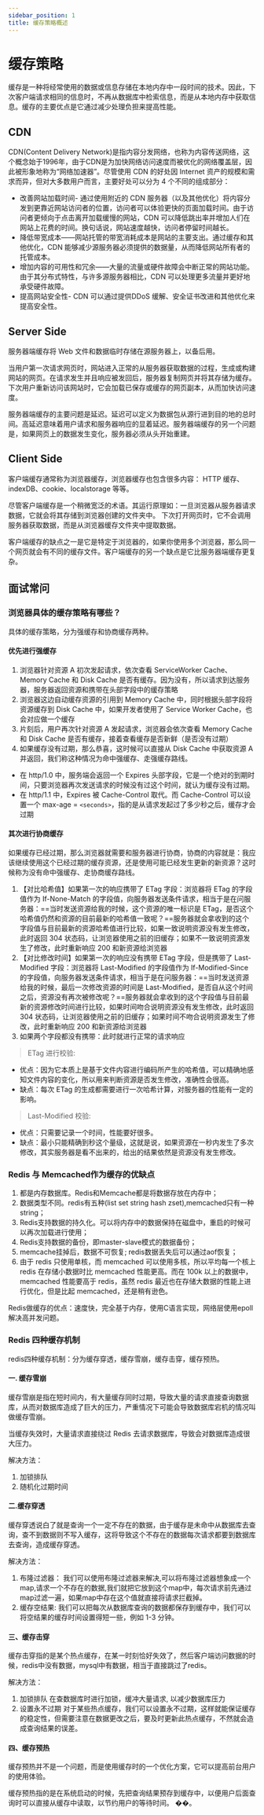 ```yaml
---
sidebar_position: 1
title: 缓存策略概述
---
```


# 缓存策略

缓存是一种将经常使用的数据或信息存储在本地内存中一段时间​​的技术。因此，下次客户端请求相同的信息时，不再从数据库中检索信息，而是从本地内存中获取信息。缓存的主要优点是它通过减少处理负担来提高性能。

## CDN

CDN(Content Delivery Network)是指内容分发网络，也称为内容传送网络，这个概念始于1996年，由于CDN是为加快网络访问速度而被优化的网络覆盖层，因此被形象地称为“网络加速器”。尽管使用 CDN 的好处因 Internet 资产的规模和需求而异，但对大多数用户而言，主要好处可以分为 4 个不同的组成部分：

- 改善网站加载时间- 通过使用附近的 CDN 服务器（以及其他优化）将内容分发到更靠近网站访问者的位置，访问者可以体验更快的页面加载时间。由于访问者更倾向于点击离开加载缓慢的网站，CDN 可以降低跳出率并增加人们在网站上花费的时间。换句话说，网站速度越快，访问者停留时间越长。
- 降低带宽成本——网站托管的带宽消耗成本是网站的主要支出。通过缓存和其他优化，CDN 能够减少源服务器必须提供的数据量，从而降低网站所有者的托管成本。
- 增加内容的可用性和冗余——大量的流量或硬件故障会中断正常的网站功能。由于其分布式特性，与许多源服务器相比，CDN 可以处理更多流量并更好地承受硬件故障。
- 提高网站安全性- CDN 可以通过提供DDoS 缓解、安全证书改进和其他优化来提高安全性。

## Server Side

服务器端缓存将 Web 文件和数据临时存储在源服务器上，以备后用。

当用户第一次请求网页时，网站进入正常的从服务器获取数据的过程，生成或构建网站的网页。在请求发生并且响应被发回后，服务器复制网页并将其存储为缓存。下次用户重新访问该网站时，它会加载已保存或缓存的网页副本，从而加快访问速度。

服务器端缓存的主要问题是延迟。延迟可以定义为数据包从源行进到目的地的总时间。高延迟意味着用户请求和服务器响应的显着延迟。服务器端缓存的另一个问题是，如果网页上的数据发生变化，服务器必须从头开始重建。

## Client Side

客户端缓存通常称为浏览器缓存，浏览器缓存也包含很多内容： HTTP 缓存、indexDB、cookie、localstorage 等等。

尽管客户端缓存是一个稍微宽泛的术语。其运行原理如：一旦浏览器从服务器请求数据，它就会将其存储到浏览器创建的文件夹中。 下次打开网页时，它不会调用服务器获取数据，而是从浏览器缓存文件夹中提取数据。

客户端缓存的缺点之一是它是特定于浏览器的，如果你使用多个浏览器，那么同一个网页就会有不同的缓存文件。客户端缓存的另一个缺点是它比服务器端缓存更复杂。

## 面试常问

### 浏览器具体的缓存策略有哪些？

具体的缓存策略，分为强缓存和协商缓存两种。

#### 优先进行强缓存

1. 浏览器针对资源 A 初次发起请求，依次查看 ServiceWorker Cache、Memory Cache 和 Disk Cache 是否有缓存。因为没有，所以请求到达服务器，服务器返回资源和携带在头部字段中的缓存策略
2. 浏览器这边自动缓存资源的引用到 Memory Cache 中，同时根据头部字段将资源缓存到 Disk Cache 中，如果开发者使用了 Service Worker Cache，也会对应做一个缓存
3. 片刻后，用户再次针对资源 A 发起请求，浏览器会依次查看 Memory Cache 和 Disk Cache 是否有缓存，接着查看缓存是否新鲜（是否没有过期）
4. 如果缓存没有过期，那么恭喜，这时候可以直接从 Disk Cache 中获取资源 A 并返回，我们称这种情况为命中强缓存、走强缓存路线。

- 在 http/1.0 中，服务端会返回一个 Expires 头部字段，它是一个绝对的到期时间，只要浏览器再次发送请求的时候没有过这个时间，就认为缓存没有过期。
- 在 http/1.1 中，Expires 被 Cache-Control 取代。而 Cache-Control 可以设置一个 max-age = `<seconds>`，指的是从请求发起过了多少秒之后，缓存才会过期

#### 其次进行协商缓存

如果缓存已经过期，那么浏览器就需要和服务器进行协商，协商的内容就是：我应该继续使用这个已经过期的缓存资源，还是使用可能已经发生更新的新资源？这时候称为没有命中强缓存、走协商缓存路线。

1. 【对比哈希值】如果第一次的响应携带了 ETag 字段：浏览器将 ETag 的字段值作为 If-None-Match 的字段值，向服务器发送条件请求，相当于是在问服务器：==当时发送资源给我的时候，这个资源的唯一标识是 ETag，是否这个哈希值仍然和资源的目前最新的哈希值一致呢？==服务器就会拿收到的这个字段值与目前最新的资源哈希值进行比较，如果一致说明资源没有发生修改，此时返回 304 状态码，让浏览器使用之前的旧缓存；如果不一致说明资源发生了修改，此时重新响应 200 和新资源给浏览器
2. 【对比修改时间】如果第一次的响应没有携带 ETag 字段，但是携带了 Last-Modified 字段：浏览器将 Last-Modified 的字段值作为 If-Modified-Since 的字段值，向服务器发送条件请求，相当于是在问服务器：==当时发送资源给我的时候，最后一次修改资源的时间是 Last-Modified，是否自从这个时间之后，资源没有再次被修改呢？==服务器就会拿收到的这个字段值与目前最新的资源修改时间进行比较，如果时间吻合说明资源没有发生修改，此时返回 304 状态码，让浏览器使用之前的旧缓存；如果时间不吻合说明资源发生了修改，此时重新响应 200 和新资源给浏览器
3. 如果两个字段都没有携带：此时就进行正常的请求响应

> ETag 进行校验:

- 优点：因为它本质上是基于文件内容进行编码所产生的哈希值，可以精确地感知文件内容的变化，所以用来判断资源是否发生修改，准确性会很高。
- 缺点：每次 ETag 的生成都需要进行一次哈希计算，对服务器的性能有一定的影响。

> Last-Modified 校验:

- 优点：只需要记录一个时间，性能要好很多。
- 缺点：最小只能精确到秒这个量级，这就是说，如果资源在一秒内发生了多次修改，其实服务器是看不出来的，给出的结果依然是资源没有发生修改。

### Redis 与 Memcached作为缓存的优缺点

1. 都是内存数据库。Redis和Memcache都是将数据存放在内存中；
2. 数据类型不同。redis有五种(list set string hash zset),memcached只有一种string；
3. Redis支持数据的持久化。可以将内存中的数据保持在磁盘中，重启的时候可以再次加载进行使用；
4. Redis支持数据的备份，即master-slave模式的数据备份；
5. memcache挂掉后，数据不可恢复; redis数据丢失后可以通过aof恢复；
6. 由于 redis 只使用单核，而 memcached 可以使用多核，所以平均每一个核上 redis 在存储小数据时比 memcached 性能更高。而在 100k 以上的数据中，memcached 性能要高于 redis，虽然 redis 最近也在存储大数据的性能上进行优化，但是比起 memcached，还是稍有逊色。

Redis做缓存的优点：速度快，完全基于内存，使用C语言实现，网络层使用epoll解决高并发问题。

### Redis 四种缓存机制

redis四种缓存机制：分为缓存穿透，缓存雪崩，缓存击穿，缓存预热。

#### 一. 缓存雪崩

缓存雪崩是指在短时间内，有大量缓存同时过期，导致大量的请求直接查询数据库，从而对数据库造成了巨大的压力，严重情况下可能会导致数据库宕机的情况叫做缓存雪崩。

当缓存失效时，大量请求直接绕过 Redis 去请求数据库，导致会对数据库造成很大压力。

解决方法：

1. 加锁排队
2. 随机化过期时间

#### 二.缓存穿透

缓存穿透说白了就是查询一个一定不存在的数据，由于缓存是未命中从数据库去查询，查不到数据则不写入缓存，这将导致这个不存在的数据每次请求都要到数据库去查询，造成缓存穿透。

解决方法：

1. 布隆过滤器：
   我们可以使用布隆过滤器来解决,可以将布隆过滤器想象成一个map,请求一个不存在的数据,我们就把它放到这个map中，每次请求前先通过map过滤一遍，如果map中存在这个值就直接将请求拦截掉。
2. 缓存空结果:
   我们可以把每次从数据库查询的数据都保存到缓存中，我们可以将空结果的缓存时间设置得短一些，例如 1-3 分钟。

#### 三、缓存击穿

缓存击穿指的是某个热点缓存，在某一时刻恰好失效了，然后客户端访问数据的时候，redis中没有数据，mysql中有数据，相当于直接跳过了redis。

解决方法：

1. 加锁排队
   在查数据库时进行加锁，缓冲大量请求, 以减少数据库压力
2. 设置永不过期
   对于某些热点缓存，我们可以设置永不过期，这样就能保证缓存的稳定性，但需要注意在数据更改之后，要及时更新此热点缓存，不然就会造成查询结果的误差。

#### 四、缓存预热

缓存预热并不是一个问题，而是使用缓存时的一个优化方案，它可以提高前台用户的使用体验。

缓存预热指的是在系统启动的时候，先把查询结果预存到缓存中，以便用户后面查询时可以直接从缓存中读取，以节约用户的等待时间。
��。
